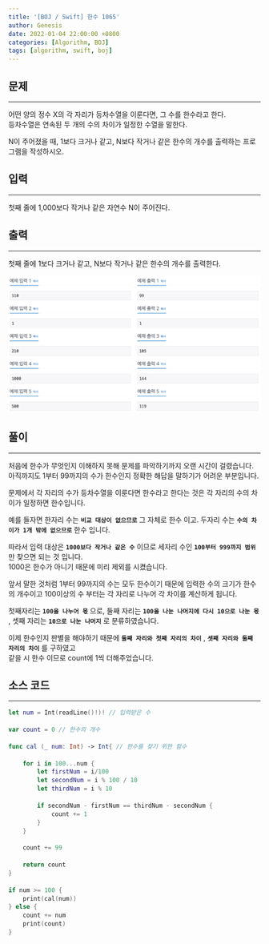 ```yaml
---
title: '[BOJ / Swift] 한수 1065'
author: Genesis
date: 2022-01-04 22:00:00 +0800
categories: [Algorithm, BOJ]
tags: [algorithm, swift, boj]
---
```


## __문제__
***
어떤 양의 정수 X의 각 자리가 등차수열을 이룬다면, 그 수를 한수라고 한다.  
등차수열은 연속된 두 개의 수의 차이가 일정한 수열을 말한다. 

N이 주어졌을 때, 1보다 크거나 같고, N보다 작거나 같은 한수의 개수를 출력하는 프로그램을 작성하시오.

## __입력__
***
첫째 줄에 1,000보다 작거나 같은 자연수 N이 주어진다.

## __출력__
***
첫째 줄에 1보다 크거나 같고, N보다 작거나 같은 한수의 개수를 출력한다.

![BOJ_1065](/assets/img/Algorithm/BOJ_1065.png)

## __풀이__
***
처음에 한수가 무엇인지 이해하지 못해 문제를 파악하기까지 오랜 시간이 걸렸습니다.  
아직까지도 1부터 99까지의 수가 한수인지 정확한 해답을 말하기가 어려운 부분입니다.

문제에서 각 자리의 수가 등차수열을 이룬다면 한수라고 한다는 것은
각 자리의 수의 차이가 일정하면 한수입니다.

예를 들자면 한자리 수는 __`비교 대상이 없으므로`__ 그 자체로 한수 이고. 
두자리 수는 __`수의 차이가 1개 밖에 없으므로`__ 한수 입니다.

따라서 입력 대상은 __`1000보다 작거나 같은 수`__ 이므로 세자리 수인 __`100부터 999까지 범위`__ 만 찾으면 되는 것 입니다.  
1000은 한수가 아니기 때문에 미리 제외를 시켰습니다.

앞서 말한 것처럼 1부터 99까지의 수는 모두 한수이기 때문에 입력한 수의 크기가 한수의 개수이고 
100이상의 수 부터는 각 자리로 나누어 각 차이를 계산하게 됩니다.

첫째자리는 __`100을 나누어 몫`__ 으로, 둘째 자리는 __`100을 나눈 나머지에 다시 10으로 나눈 몫`__ , 셋째 자리는 __`10으로 나눈 나머지`__ 로 분류하였습니다.

이제 한수인지 판별을 해야하기 때문에 __`둘째 자리와 첫째 자리의 차이`__ , __`셋째 자리와 둘째 자리의 차이`__ 를 구하였고  
같을 시 한수 이므로 count에 1씩 더해주었습니다.

## __소스 코드__
***
```swift
let num = Int(readLine()!)! // 입력받은 수

var count = 0 // 한수의 개수

func cal (_ num: Int) -> Int{ // 한수를 찾기 위한 함수
    
    for i in 100...num {
        let firstNum = i/100
        let secondNum = i % 100 / 10
        let thirdNum = i % 10
        
        if secondNum - firstNum == thirdNum - secondNum {
            count += 1
        }
    }
    
    count += 99
    
    return count
}

if num >= 100 {
    print(cal(num))
} else { 
    count += num
    print(count)
}
```

